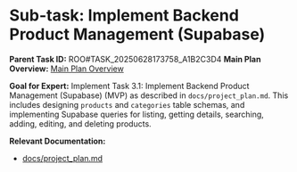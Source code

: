 # Sub-task: Implement Backend Product Management (Supabase)

**Parent Task ID:** ROO#TASK_20250628173758_A1B2C3D4
**Main Plan Overview:** [Main Plan Overview](../../plans/ROO#TASK_20250628173758_A1B2C3D4_plan_overview.md)

**Goal for Expert:** Implement Task 3.1: Implement Backend Product Management (Supabase) (MVP) as described in `docs/project_plan.md`. This includes designing `products` and `categories` table schemas, and implementing Supabase queries for listing, getting details, searching, adding, editing, and deleting products.

**Relevant Documentation:**

- [docs/project_plan.md](docs/project_plan.md)
